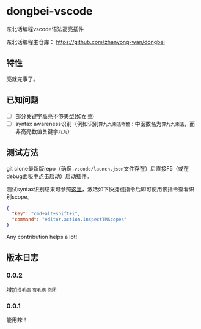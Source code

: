 # dongbei-vscode

东北话编程vscode语法高亮插件

东北话编程主仓库： https://github.com/zhanyong-wan/dongbei

## 特性

亮就完事了。

## 已知问题

- [ ] 部分关键字高亮不够美型(如`在` `整`)
- [ ] syntax awareness识别（例如识别`算九九乘法咋整：`中函数名为`算九九乘法`，而非高亮数值关键字`九九`）

## 测试方法

git clone最新版repo（确保`.vscode/launch.json`文件存在）后直接F5（或在debug面板中点击启动）启动插件。

测试syntax识别结果可参照[这里](https://code.visualstudio.com/api/language-extensions/syntax-highlight-guide)，激活如下快捷键指令后即可使用该指令查看识别scope。
```json
{
  "key": "cmd+alt+shift+i",
  "command": "editor.action.inspectTMScopes"
}
```

Any contribution helps a lot!


## 版本日志

### 0.0.2

增加`没毛病` `有毛病` `抱团`

### 0.0.1

能用辣！

